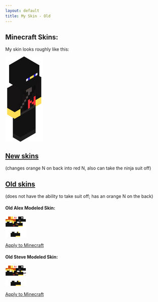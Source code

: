 ```yaml
---
layout: default
title: My Skin - Old
---
```


<style>
	img[alt=render]	{ width: 50; height: 113 }
	img[alt=skin]		{ width: 128; height: 128; border: 1px solid white }
</style>
## Minecraft Skins:

My skin looks roughly like this:

![render](../render.png)

## [New skins](../new)
(changes orange N on back into
red N, also can take the ninja suit off)

## [Old skins]()
(does not have the ability to take suit off; has an orange N on the back)



#### Old Alex Modeled Skin:

[![skin](alex.png)](//raw.githubusercontent.com/nfitzen/nfitzen.github.io/master/mc-skin/FitzenN/old/alex.png)

[Apply to Minecraft](apply)

#### Old Steve Modeled Skin:

[![skin](steve.png)](//raw.githubusercontent.com/nfitzen/nfitzen.github.io/master/mc-skin/FitzenN/old/steve.png)

[Apply to Minecraft](apply/steve)
